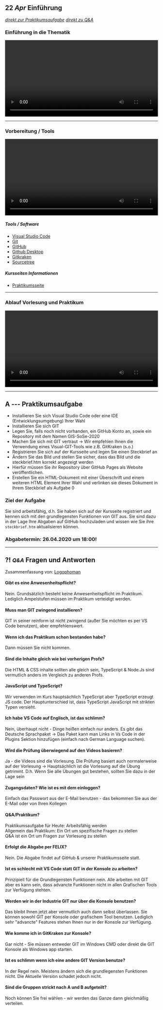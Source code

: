 ## **22 _Apr_** Einführung

*[direkt zur Praktikumsaufgabe](#a--praktikumsaufgabe)*
*[direkt zu Q&A](#-qa-fragen-und-antworten)*

### Einführung in die Thematik
<video controls width="100%"> 
    <source src="https://scheuerle.net/lehre/gis/videos/00_Einfuehrung.mp4" type="video/mp4"> 
    <a href="https://scheuerle.net/lehre/gis/videos/00_Einfuehrung.mp4">Zum Video</a>
</video>

---

### Vorbereitung / Tools
<video controls width="100%"> 
    <source src="https://scheuerle.net/lehre/gis/videos/00_Arbeitsumgebung.mp4" type="video/mp4"> 
    <a href="https://scheuerle.net/lehre/gis/videos/00_Arbeitsumgebung.mp4">Zum Video</a>
</video>

##### Tools / Software
- [Visual Studio Code](https://code.visualstudio.com/)
- [Git](https://git-scm.com/)
- [GitHub](https://github.com/)
- [Github Desktop](https://desktop.github.com/)
- [Gitkraken](https://www.gitkraken.com/)
- [Sourcetree](https://www.sourcetreeapp.com/)

##### Kursseiten Informationen
- [Praktikumsseite](../workshops)

--- 

### Ablauf Vorlesung und Praktikum
<video controls width="100%"> 
    <source src="https://scheuerle.net/lehre/gis/videos/00_Ablauf_Vorlesung.mp4" type="video/mp4"> 
    <a href="https://scheuerle.net/lehre/gis/videos/00_Ablauf_Vorlesung.mp4">Zum Video</a>
</video>

---

## **A _---_** Praktikumsaufgabe

- Installieren Sie sich Visual Studio Code oder eine IDE (Entwicklungsumgebung) Ihrer Wahl
- Installieren Sie sich GIT
- Legen Sie, falls noch nicht vorhanden, ein GitHub Konto an, sowie ein Repository mit dem Namen GIS-SoSe-2020
- Machen Sie sich mit GIT vertraut → Wir empfehlen Ihnen die Verwendung eines Visual-GIT-Tools wie z.B. GitKraken (s.o.)
- Registrieren Sie sich auf der Kursseite und legen Sie einen Steckbrief an
- Ändern Sie das Bild und stellen Sie sicher, dass das Bild und die steckbrief.htm korrekt angezeigt werden
- Hierfür müssen Sie ihr Repository über GitHub Pages als Website veröffentlichen.
- Erstellen Sie ein HTML-Dokument mit einer Überschrift und einem weiteren HTML Element Ihrer Wahl und verlinken sie dieses Dokument in Ihrem Steckbrief als Aufgabe 0

### Ziel der Aufgabe

Sie sind arbeitsfähig, d.h. Sie haben sich auf der Kursseite registriert und kennen sich mit den grundlegensten Funktionen von GIT aus. Sie sind dazu in der Lage Ihre Abgaben auf GitHub hochzuladen und wissen wie Sie ihre `steckbrief.htm` aktualisieren können.

### Abgabetermin: 26.04.2020 um 18:00!

---

## **?! _<small>Q&A</small>_** Fragen und Antworten

Zusammenfassung von: [Logophoman](https://github.com/Logophoman)

#### Gibt es eine Anwesenheitspflicht?
Nein. Grundsätzlich besteht keine Anwesenheitspflicht im Praktikum. Lediglich Ampelstufen müssen im Praktikum verteidigt werden.

#### Muss man GIT zwingend installieren?
GIT in seiner reinform ist nicht zwingend (außer Sie möchten es per VS Code benutzen), aber empfehlenswert.

#### Wenn ich das Praktikum schon bestanden habe?
Dann müssen Sie nicht kommen.

#### Sind die Inhalte gleich wie bei vorherigen Profs?
Die HTML & CSS inhalte sollten alle gleich sein, TypeScript & Node.Js sind vermutlich anders im Vergleich zu anderen Profs.

#### JavaScript und TypeScript?
Wir verwenden im Kurs hauptsächlich TypeScript aber TypeScript erzeugt JS code. Der Hauptunterschied ist, dass TypeScript JavaScript mit strikten Typen versieht.

#### Ich habe VS Code auf Englisch, ist das schlimm?
Nein, überhaupt nicht - Dinge heißen einfach nur anders. Es gibt das Deutsche Sprachpaket -> Das Paket kann man Links in Vs Code in der Plugins Sektion hinzufügen (einfach nach German Language suchen).

#### Wird die Prüfung überwiegend auf den Videos basieren?
Ja - die Videos sind die Vorlesung. Die Prüfung basiert auch normalerweise auf der Vorlesung -> Hauptsächlich ist die Vorlesung auf die Übung getrimmt. D.h. Wenn Sie alle Übungen gut bestehen, sollten Sie dazu in der Lage sein

#### Zugangsdaten? Wie ist es mit dem einloggen? 
Einfach das Passwort aus der E-Mail benutzen - das bekommen Sie aus der E-Mail oder von Ihren Kollegen

#### Q&A/Praktikum?
Praktikumsaufgabe für Heute: Arbeitsfähig werden<br />
Allgemein das Praktikum: Ein Ort um spezifische Fragen zu stellen<br />
Q&A ist ein Ort um Fragen zur Vorlesung zu stellen

#### Erfolgt die Abgabe per FELIX?
Nein. Die Abgabe findet auf GitHub & unserer Praktikumsseite statt.

#### Ist es schlecht mit VS Code statt GIT in der Konsole zu arbeiten?
Prinzipiell für die Grundlegensten Funktionen nein. Alle arbeiten mit GIT aber es kann sein, dass advancte Funktionen nicht in allen Grafischen Tools zur Verfügung stehten.

#### Werden wir in der Industrie GIT nur über die Konsole benutzen?
Das bleibt Ihnen jetzt aber vermutlich auch dann selbst überlassen. Sie können sowohl GIT per Konsole oder grafischem Tool benutzen. Lediglich sehr "advancte" Features stehen Ihnen nur in der Konsole zur Verfügung.

#### Wie komme ich in GitKraken zur Konsole?
Gar nicht - Sie müssen entweder GIT im Windows CMD oder direkt die GIT Konsole als Windows app starten.

#### Ist es schlimm wenn ich eine andere GIT Version benutze?
In der Regel nein. Meistens ändern sich die grundlegensten Funktionen nicht. Die Aktuelle Version schadet jedoch nicht.

#### Sind die Gruppen strickt nach A und B aufgeteilt?
Noch können Sie frei wählen - wir werden das Ganze dann gleichmäßig verteilen.